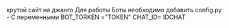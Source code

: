 крутой сайт на джанго
Для работы Боты необходимо добавить config.py - С переменными BOT_TORKEN ="TOKEN" CHAT_ID= IDCHAT
